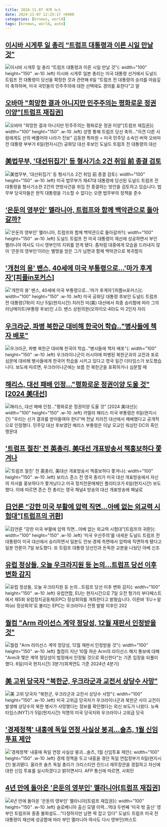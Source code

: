 ```yaml
---
title: 2024.11.07 세계 뉴스
date: 2024-11-07 12:25:17 +0900
categories: [krnews, world]
tags: [krnews, world, auto]
---
```

## [이시바 시게루 일 총리 “트럼프 대통령과 이른 시일 만날 것”](https://n.news.naver.com/mnews/article/028/0002715052)

![이시바 시게루 일 총리 “트럼프 대통령과 이른 시일 만날 것”](https://mimgnews.pstatic.net/image/origin/028/2024/11/07/2715052.jpg?type=nf220_150){: width="100" height="150" .w-10 .left}
이시바 시게루 일본 총리는 미국 대통령 선거에서 도널드 트럼프 전 대통령이 당선을 확정한 것과 관련해 6일 “트럼프 전 대통령의 승리를 마음깊이 축하하며, 미국 국민들의 민주주의에 대한 선택에도 경의를 표한다”고 말

## [오바마 "희망한 결과 아니지만 민주주의는 평화로운 정권 이양"[트럼프 재집권]](https://n.news.naver.com/mnews/article/001/0015030622)

![오바마 "희망한 결과 아니지만 민주주의는 평화로운 정권 이양"[트럼프 재집권]](https://mimgnews.pstatic.net/image/origin/001/2024/11/07/15030622.jpg?type=nf220_150){: width="100" height="150" .w-10 .left}
성명 통해 트럼프 당선 축하…"의견 다른 사람에게도 선의 베풀어야 나라가 진보" 김동현 특파원 = 미국 민주당 소속인 버락 오바마 전 대통령 부부가 6일(현지시간) 공화당 대선 후보인 도널드 트럼프 전 대통령의 대선

## [美법무부, '대선뒤집기' 등 형사기소 2건 취임 前 종결 검토](https://n.news.naver.com/mnews/article/374/0000409618)

![美법무부, '대선뒤집기' 등 형사기소 2건 취임 前 종결 검토](https://mimgnews.pstatic.net/image/origin/374/2024/11/07/409618.jpg?type=nf220_150){: width="100" height="150" .w-10 .left}
미국 법무부가 제47대 대통령에 당선된 도널드 트럼프 전 대통령을 형사기소한 2건의 연방사건을 취임 전 종결하는 방안을 검토하고 있습니다. 법무부 당국자들은 현직 대통령을 기소할 수 없다는 오랜 법무부의 정책을 준수

## [‘은둔의 영부인’ 멜라니아, 트럼프와 함께 백악관으로 돌아갈까?](https://n.news.naver.com/mnews/article/023/0003868837)

![‘은둔의 영부인’ 멜라니아, 트럼프와 함께 백악관으로 돌아갈까?](https://mimgnews.pstatic.net/image/origin/023/2024/11/07/3868837.jpg?type=nf220_150){: width="100" height="150" .w-10 .left}
도널드 트럼프 전 미국 대통령이 재선에 성공하면서 부인 멜라니아 여사도 다시 영부인의 지위를 얻게 됐다. 좀처럼 대중에게 모습을 드러내지 않아 ‘은둔의 영부인’이라는 별명을 얻은 그가 남편과 함께 백악관으로 복귀할지

## ['개천의 용' 밴스, 40세에 미국 부통령으로…'마가 후계자'[피플in포커스]](https://n.news.naver.com/mnews/article/421/0007892392)

!['개천의 용' 밴스, 40세에 미국 부통령으로…'마가 후계자'[피플in포커스]](https://mimgnews.pstatic.net/image/origin/421/2024/11/07/7892392.jpg?type=nf220_150){: width="100" height="150" .w-10 .left}
미국 공화당 대통령 후보인 도널드 트럼프 전 대통령(78)이 지난 5일(현지시간) 치러진 미(美) 대선에서 최종 승리함에 따라 그의 러닝메이트(부통령 후보)인 J.D. 밴스 상원의원(오하이오·40)도 미 2인자 자리

## [우크라군, 파병 북한군 대비해 한국어 학습‥"병사들에 책자 배포"](https://n.news.naver.com/mnews/article/214/0001385059)

![우크라군, 파병 북한군 대비해 한국어 학습‥"병사들에 책자 배포"](https://mimgnews.pstatic.net/image/origin/214/2024/11/07/1385059.jpg?type=nf220_150){: width="100" height="150" .w-10 .left}
우크라이나군이 러시아에 파병된 북한군과의 교전과 포로 심문에 대비해 병사들에게 한국어 학습을 시키고 있다고 영국 일간 더타임스가 보도했습니다. 보도에 따르면, 우크라이나군에는 보름 전 북한군을 포획하거나 심문할 때

## [해리스, 대선 패배 인정…"평화로운 정권이양 도울 것" [2024 美대선]](https://n.news.naver.com/mnews/article/015/0005054129)

![해리스, 대선 패배 인정…"평화로운 정권이양 도울 것" [2024 美대선]](https://mimgnews.pstatic.net/image/origin/015/2024/11/07/5054129.jpg?type=nf220_150){: width="100" height="150" .w-10 .left}
카멀라 해리스 미국 부통령은 6일(현지시간) "우리는 선거 결과를 받아들여야 한다"며 전날 치러진 대선에서 패배했다고 공개적으로 인정했다. 민주당 대선 후보였던 해리스 부통령은 이날 모교인 워싱턴 DC의 흑인 명문대

## ['트럼프 절친' 전 英총리, 美대선 개표방송서 책홍보하다 쫓겨나](https://n.news.naver.com/mnews/article/001/0015030863)

!['트럼프 절친' 전 英총리, 美대선 개표방송서 책홍보하다 쫓겨나](https://mimgnews.pstatic.net/image/origin/001/2024/11/07/15030863.jpg?type=nf220_150){: width="100" height="150" .w-10 .left}
보리스 존스 전 영국 총리가 미국 대선 개표방송에서 자신의 저서를 홍보하다가 쫓겨났다고 미국 정치전문매체인 폴리티코가 6일(현지시간) 보도했다. 이에 따르면 존슨 전 총리는 영국 채널4 방송의 대선 개표방송에 패널로

## [日언론 “강한 미국 부활에 압력 직면…아베 없는 외교력 시험대”[트럼프의 귀환]](https://n.news.naver.com/mnews/article/016/0002385093)

![日언론 “강한 미국 부활에 압력 직면…아베 없는 외교력 시험대”[트럼프의 귀환]](https://mimgnews.pstatic.net/image/origin/016/2024/11/07/2385093.jpg?type=nf220_150){: width="100" height="150" .w-10 .left}
‘미국 우선주의’를 내세운 도널드 트럼프 전 대통령이 미국 대선에서 승리하면서 일본도 안보·경제 측면에서 압력에 직면하게 됐다고 일본 언론이 7일 보도했다. 또 트럼프 대통령 당선인과 돈독한 교분을 나눴던 아베 신조

## [유럽 정상들, 오늘 우크라지원 등 논의…트럼프 당선 이후 변화 감지](https://n.news.naver.com/mnews/article/056/0011833168)

![유럽 정상들, 오늘 우크라지원 등 논의…트럼프 당선 이후 변화 감지](https://mimgnews.pstatic.net/image/origin/056/2024/11/07/11833168.jpg?type=nf220_150){: width="100" height="150" .w-10 .left}
유럽연합, EU는 현지시간으로 7일 오전 헝가리 부다페스트에서 제5회 유럽정치공동체(EPC) 정상회의를 개최한다고 밝혔습니다. 이른바 'EU＋알파(α) 정상회의'로 불리는 EPC는 우크라이나 전쟁 발발 이후인 202

## [퀄컴 "Arm 라이선스 계약 정당성, 12월 재판서 인정받을 것"](https://n.news.naver.com/mnews/article/092/0002351464)

![퀄컴 "Arm 라이선스 계약 정당성, 12월 재판서 인정받을 것"](https://mimgnews.pstatic.net/image/origin/092/2024/11/07/2351464.jpg?type=nf220_150){: width="100" height="150" .w-10 .left}
퀄컴이 지난 10월 하순 Arm의 라이선스 해지 통보에 대해 "Arm과 맺은 계약 정당성이 법정에서 인정될 것으로 확신한다"는 기존 입장을 되풀이했다. 6일(미국 현지시간) 3분기(회계연도 기준 2024년 4분기)

## [美 고위 당국자 "북한군, 우크라군과 교전서 상당수 사망"](https://n.news.naver.com/mnews/article/025/0003398669)

![美 고위 당국자 "북한군, 우크라군과 교전서 상당수 사망"](https://mimgnews.pstatic.net/image/origin/025/2024/11/06/3398669.jpg?type=nf220_150){: width="100" height="150" .w-10 .left}
미국 고위급 당국자가 우크라이나군과 북한군 사이 교전이 발생해 상당수의 북한 병사가 사망했다는 정보를 확인했다는 외신 보도가 나왔다. 뉴욕타임스(NYT)가 5일(현지시간) 익명의 미국 당국자와 우크라이나 고위급 당국

## ['경제정책' 내홍에 독일 연정 사실상 붕괴…숄츠, 1월 신임투표 제안](https://n.news.naver.com/mnews/article/421/0007892143)

!['경제정책' 내홍에 독일 연정 사실상 붕괴…숄츠, 1월 신임투표 제안](https://mimgnews.pstatic.net/image/origin/421/2024/11/07/7892143.jpg?type=nf220_150){: width="100" height="150" .w-10 .left}
경제 정책을 두고 내홍을 겪던 독일 연립정부가 6일(현지시간) 붕괴됐다. 올라프 숄츠 독일 총리가 크리스티안 린드너 재무장관을 경질하고 자신에 대한 신임 투표를 실시하겠다고 밝히면서다. AFP 통신에 따르면, 사회민

## [4년 만에 돌아온 '은둔의 영부인' 멜라니아[트럼프 재집권]](https://n.news.naver.com/mnews/article/001/0015030350)

![4년 만에 돌아온 '은둔의 영부인' 멜라니아[트럼프 재집권]](https://mimgnews.pstatic.net/image/origin/001/2024/11/06/15030350.jpg?type=nf220_150){: width="100" height="150" .w-10 .left}
슬로베니아 출신 모델 이력…역대 두번째 '미국 밖 출신' 영부인 트럼프와 종종 불화설도…"다정하지만 남편 꽉 잡고 있다" 도널드 트럼프 미국 전 대통령이 재선에 성공함에 따라 부인 멜라니아 여사도 다시 영부인(퍼스트

